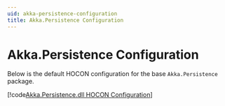 ```yaml
---
uid: akka-persistence-configuration
title: Akka.Persistence Configuration
---
```


# Akka.Persistence Configuration

Below is the default HOCON configuration for the base `Akka.Persistence` package.

[!code[Akka.Persistence.dll HOCON Configuration](../../../../src/core/Akka.Persistence/persistence.conf)]
